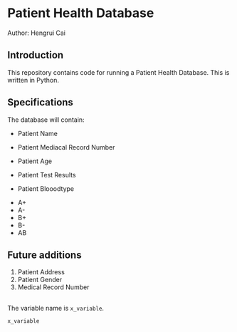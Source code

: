 # Patient Health Database

Author: Hengrui Cai

## Introduction
This repository contains code for running a Patient Health Database.
This is written in Python.

## Specifications
The database will contain:
* Patient Name
* Patient Mediacal Record Number
* Patient Age
* Patient Test Results



* Patient Blooodtype
 - A+
 - A-
 - B+
 - B-
 - AB

 ## Future additions
1. Patient Address
2. Patient Gender
3. Medical Record Number

##


The variable name is `x_variable`.

```
x_variable 
```
